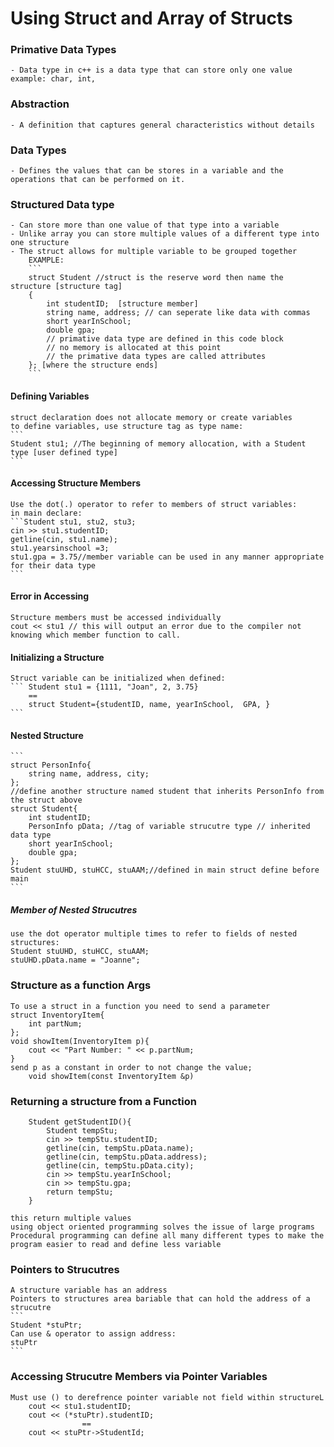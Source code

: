 # Using Struct and Array of Structs

### Primative Data Types
    - Data type in c++ is a data type that can store only one value
    example: char, int, 

### Abstraction
    - A definition that captures general characteristics without details
### Data Types
    - Defines the values that can be stores in a variable and the operations that can be performed on it.
### Structured Data type
    - Can store more than one value of that type into a variable
    - Unlike array you can store multiple values of a different type into one structure
    - The struct allows for multiple variable to be grouped together
        EXAMPLE: 
        ```
        struct Student //struct is the reserve word then name the structure [structure tag]
        {
            int studentID;  [structure member]
            string name, address; // can seperate like data with commas
            short yearInSchool;
            double gpa;
            // primative data type are defined in this code block
            // no memory is allocated at this point
            // the primative data types are called attributes
        }; [where the structure ends]
        ```
#### Defining Variables
    struct declaration does not allocate memory or create variables
    to define variables, use structure tag as type name:
    ```
    Student stu1; //The beginning of memory allocation, with a Student type [user defined type]
    ```
#### Accessing Structure Members
    Use the dot(.) operator to refer to members of struct variables:
    in main declare: 
    ```Student stu1, stu2, stu3;
    cin >> stu1.studentID;
    getline(cin, stu1.name);
    stu1.yearsinschool =3;
    stu1.gpa = 3.75//member variable can be used in any manner appropriate for their data type
    ```
#### Error in Accessing
    Structure members must be accessed individually
    cout << stu1 // this will output an error due to the compiler not knowing which member function to call.
#### Initializing a Structure
    Struct variable can be initialized when defined:
    ``` Student stu1 = {1111, "Joan", 2, 3.75}
        ==
        struct Student={studentID, name, yearInSchool,  GPA, }
    ```
#### Nested Structure
    ```
    struct PersonInfo{
        string name, address, city;
    };
    //define another structure named student that inherits PersonInfo from the struct above
    struct Student{
        int studentID;
        PersonInfo pData; //tag of variable strucutre type // inherited data type
        short yearInSchool;
        double gpa;
    };
    Student stuUHD, stuHCC, stuAAM;//defined in main struct define before main
    ```
##### Member of Nested Strucutres
    use the dot operator multiple times to refer to fields of nested structures:
    Student stuUHD, stuHCC, stuAAM;
    stuUHD.pData.name = "Joanne";
### Structure as a function Args
    To use a struct in a function you need to send a parameter
    struct InventoryItem{
        int partNum;
    };
    void showItem(InventoryItem p){
        cout << "Part Number: " << p.partNum;
    }
    send p as a constant in order to not change the value;
        void showItem(const InventoryItem &p)
### Returning a structure from a Function
```
    Student getStudentID(){
        Student tempStu;
        cin >> tempStu.studentID;
        getline(cin, tempStu.pData.name);
        getline(cin, tempStu.pData.address);
        getline(cin, tempStu.pData.city);
        cin >> tempStu.yearInSchool;
        cin >> tempStu.gpa;
        return tempStu;
    }
```
    this return multiple values 
    using object oriented programming solves the issue of large programs
    Procedural programming can define all many different types to make the program easier to read and define less variable
### Pointers to Strucutres
    A structure variable has an address
    Pointers to structures area bariable that can hold the address of a strucutre
    ```
    Student *stuPtr;
    Can use & operator to assign address:
    stuPtr
    ```
### Accessing Strucutre Members via Pointer Variables
    Must use () to derefrence pointer variable not field within structureL
        cout << stu1.studentID;
        cout << (*stuPtr).studentID;
                    ==
        cout << stuPtr->StudentId;
        